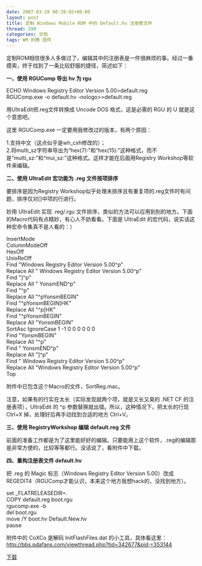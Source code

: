 ```yaml
---
date: 2007-03-28 00:39:02+00:00
layout: post
title: 定制 Windows Mobile ROM 中的 Default.hv 注册表文件
thread: 299
categories: 文档
tags: WM 折腾 固件
---
```


定制ROM相信很多人多做过了，编辑其中的注册表是一件很麻烦的事。经过一番摸索，终于找到了一条比较舒服的捷径，简述如下：  
  
**一、使用 RGUComp 导出 hv 为 rgu**  
  
  
ECHO Windows Registry Editor Version 5.00>default.reg  
RGUComp.exe -o default.hv -nologo>>default.reg  
  
  
用UltraEdit把.reg文件转换成 Uncode DOS 格式，这是必需的 RGU 的 U 就是这个意思吧。  
  
这里 RGUComp.exe 一定要用我修改过的版本，有两个原因：  
  
1.支持中文（这点似乎是wh_cxh修改的）；  
2.将multi_sz字符串导出为“hex(7):”和“hex(15):”这种格式，而不是“multi_sz:”和“mui_sz:”这种格式。这样才能在后面用Registry Workshop等软件来编辑。  
  
  
**二、使用 UltraEdit 宏功能为 .reg 文件按项排序**  
  
要排序是因为Registry Workshop似乎处理未排序且有重复项的.reg文件时有问题，排序仅对[]中项的行进行。<!-- more -->  
  
妙用 UltraEdit 实现 .reg/.rgu 文件排序，类似的方法可以应用到别的地方。下面的Macro代码有点精妙，有心人不妨看看。下面是 UltraEdit 的宏代码，说实话这种宏命令集真不是人看的：）  
  
  
  
InsertMode  
ColumnModeOff  
HexOff  
UnixReOff  
Find "Windows Registry Editor Version 5.00^p"  
Replace All " Windows Registry Editor Version 5.00^p"  
Find "]^p"  
Replace All " YonsmEND^p"  
Find "^p"  
Replace All "^pYonsmBEGIN"  
Find "^pYonsmBEGIN[HK"  
Replace All "^p[HK"  
Find "^pYonsmBEGIN"  
Replace All "YonsmBEGIN"  
SortAsc IgnoreCase 1 -1 0 0 0 0 0 0  
Find "YonsmBEGIN"  
Replace All "^p"  
Find " YonsmEND^p"  
Replace All "]^p"  
Find " Windows Registry Editor Version 5.00^p"  
Replace All "Windows Registry Editor Version 5.00^p"  
Top  
  
附件中已包含这个Macro的文件，SortReg.mac。  
  
注意，如果有的行实在太长（实际发现就两个项，就是又长又臭的 .NET CF 的注册表项），UltraEdit 的 ^p 参数替换就出错。所以，这种情况下，把太长的行现 Ctrl+X 掉，处理好后再手动找到合适的地方 Ctrl+V。  
  
  
**三、使用 RegistryWorkshop 编辑 default.reg 文件**  
  
前面的准备工作都是为了这里能好好的编辑。只要能用上这个软件，.reg的编辑那是非常方便的，比较等等都行。没话说了，看附件中下载。  
  
**四、重构注册表文件 default.hv**  
  
把 .reg 的 Magic 标志（Windows Registry Editor Version 5.00）改成 REGEDIT4（RGUComp才能认识，本来这个地方我想hack的，没找到地方）。  
  
  
  
set _FLATRELEASEDIR=.  
COPY default.reg boot.rgu  
rgucomp.exe -b  
del boot.rgu  
move /Y boot.hv Default.New.hv  
pause  
  
  
附件中的 CoXCo 是解码 InitFlashFiles.dat 的小工具，具体看这里：http://bbs.pdafans.com/viewthread.php?tid=342677&pid;=353144  
  
[下载](/assets/1174991588_0.rar)  

